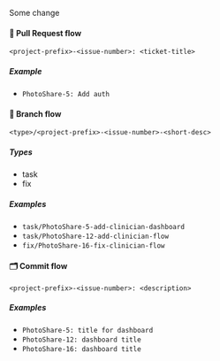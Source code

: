 Some change

#### 🏅 Pull Request flow

```
<project-prefix>-<issue-number>: <ticket-title>
```

##### Example

-   `PhotoShare-5: Add auth`

#### 🌳 Branch flow

```
<type>/<project-prefix>-<issue-number>-<short-desc>
```

##### Types

-   task
-   fix

##### Examples

-   `task/PhotoShare-5-add-clinician-dashboard`
-   `task/PhotoShare-12-add-clinician-flow`
-   `fix/PhotoShare-16-fix-clinician-flow`

#### 🗂 Commit flow

```
<project-prefix>-<issue-number>: <description>
```

##### Examples

-   `PhotoShare-5: title for dashboard`
-   `PhotoShare-12: dashboard title`
-   `PhotoShare-16: dashboard title`
